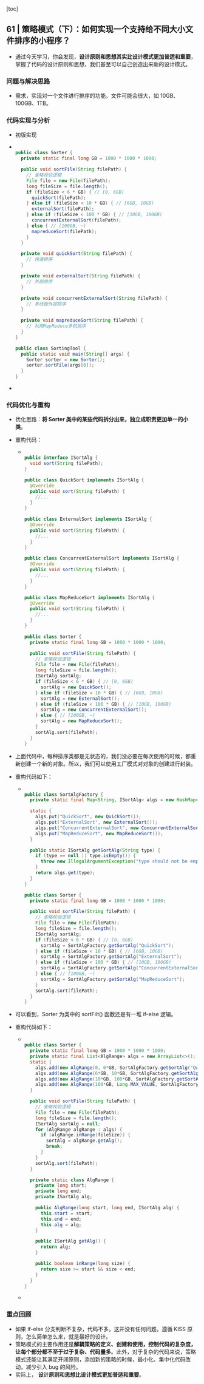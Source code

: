 [toc]

## 61 | 策略模式（下）：如何实现一个支持给不同大小文件排序的小程序？

-   通过今天学习，你会发现，**设计原则和思想其实比设计模式更加普适和重要**，掌握了代码的设计原则和思想，我们甚至可以自己创造出来新的设计模式。

### 问题与解决思路

-   需求，实现对一个文件进行排序的功能。文件可能会很大，如 10GB、100GB、1TB。

### 代码实现与分析

-   初版实现

-   ```java
    
    public class Sorter {
      private static final long GB = 1000 * 1000 * 1000;
    
      public void sortFile(String filePath) {
        // 省略校验逻辑
        File file = new File(filePath);
        long fileSize = file.length();
        if (fileSize < 6 * GB) { // [0, 6GB)
          quickSort(filePath);
        } else if (fileSize < 10 * GB) { // [6GB, 10GB)
          externalSort(filePath);
        } else if (fileSize < 100 * GB) { // [10GB, 100GB)
          concurrentExternalSort(filePath);
        } else { // [100GB, ~)
          mapreduceSort(filePath);
        }
      }
    
      private void quickSort(String filePath) {
        // 快速排序
      }
    
      private void externalSort(String filePath) {
        // 外部排序
      }
    
      private void concurrentExternalSort(String filePath) {
        // 多线程外部排序
      }
    
      private void mapreduceSort(String filePath) {
        // 利用MapReduce多机排序
      }
    }
    
    public class SortingTool {
      public static void main(String[] args) {
        Sorter sorter = new Sorter();
        sorter.sortFile(args[0]);
      }
    }
    ```

-   

### 代码优化与重构

-   优化思路：**将 Sorter 类中的某些代码拆分出来，独立成职责更加单一的小类**。

-   重构代码：

    -   ```java
        
        public interface ISortAlg {
          void sort(String filePath);
        }
        
        public class QuickSort implements ISortAlg {
          @Override
          public void sort(String filePath) {
            //...
          }
        }
        
        public class ExternalSort implements ISortAlg {
          @Override
          public void sort(String filePath) {
            //...
          }
        }
        
        public class ConcurrentExternalSort implements ISortAlg {
          @Override
          public void sort(String filePath) {
            //...
          }
        }
        
        public class MapReduceSort implements ISortAlg {
          @Override
          public void sort(String filePath) {
            //...
          }
        }
        
        public class Sorter {
          private static final long GB = 1000 * 1000 * 1000;
        
          public void sortFile(String filePath) {
            // 省略校验逻辑
            File file = new File(filePath);
            long fileSize = file.length();
            ISortAlg sortAlg;
            if (fileSize < 6 * GB) { // [0, 6GB)
              sortAlg = new QuickSort();
            } else if (fileSize < 10 * GB) { // [6GB, 10GB)
              sortAlg = new ExternalSort();
            } else if (fileSize < 100 * GB) { // [10GB, 100GB)
              sortAlg = new ConcurrentExternalSort();
            } else { // [100GB, ~)
              sortAlg = new MapReduceSort();
            }
            sortAlg.sort(filePath);
          }
        }
        ```

-   上面代码中，每种排序类都是无状态的，我们没必要在每次使用的时候，都重新创建一个新的对象。所以，我们可以使用工厂模式对对象的创建进行封装。

-   重构代码如下：

    -   ```java
        
        public class SortAlgFactory {
          private static final Map<String, ISortAlg> algs = new HashMap<>();
        
          static {
            algs.put("QuickSort", new QuickSort());
            algs.put("ExternalSort", new ExternalSort());
            algs.put("ConcurrentExternalSort", new ConcurrentExternalSort());
            algs.put("MapReduceSort", new MapReduceSort());
          }
        
          public static ISortAlg getSortAlg(String type) {
            if (type == null || type.isEmpty()) {
              throw new IllegalArgumentException("type should not be empty.");
            }
            return algs.get(type);
          }
        }
        
        public class Sorter {
          private static final long GB = 1000 * 1000 * 1000;
        
          public void sortFile(String filePath) {
            // 省略校验逻辑
            File file = new File(filePath);
            long fileSize = file.length();
            ISortAlg sortAlg;
            if (fileSize < 6 * GB) { // [0, 6GB)
              sortAlg = SortAlgFactory.getSortAlg("QuickSort");
            } else if (fileSize < 10 * GB) { // [6GB, 10GB)
              sortAlg = SortAlgFactory.getSortAlg("ExternalSort");
            } else if (fileSize < 100 * GB) { // [10GB, 100GB)
              sortAlg = SortAlgFactory.getSortAlg("ConcurrentExternalSort");
            } else { // [100GB, ~)
              sortAlg = SortAlgFactory.getSortAlg("MapReduceSort");
            }
            sortAlg.sort(filePath);
          }
        }
        ```

-   可以看到，Sorter 为类中的 sortFilt() 函数还是有一堆 if-else 逻辑。

-   重构代码如下：

    -   ```java
        
        public class Sorter {
          private static final long GB = 1000 * 1000 * 1000;
          private static final List<AlgRange> algs = new ArrayList<>();
          static {
            algs.add(new AlgRange(0, 6*GB, SortAlgFactory.getSortAlg("QuickSort")));
            algs.add(new AlgRange(6*GB, 10*GB, SortAlgFactory.getSortAlg("ExternalSort")));
            algs.add(new AlgRange(10*GB, 100*GB, SortAlgFactory.getSortAlg("ConcurrentExternalSort")));
            algs.add(new AlgRange(100*GB, Long.MAX_VALUE, SortAlgFactory.getSortAlg("MapReduceSort")));
          }
        
          public void sortFile(String filePath) {
            // 省略校验逻辑
            File file = new File(filePath);
            long fileSize = file.length();
            ISortAlg sortAlg = null;
            for (AlgRange algRange : algs) {
              if (algRange.inRange(fileSize)) {
                sortAlg = algRange.getAlg();
                break;
              }
            }
            sortAlg.sort(filePath);
          }
        
          private static class AlgRange {
            private long start;
            private long end;
            private ISortAlg alg;
        
            public AlgRange(long start, long end, ISortAlg alg) {
              this.start = start;
              this.end = end;
              this.alg = alg;
            }
        
            public ISortAlg getAlg() {
              return alg;
            }
        
            public boolean inRange(long size) {
              return size >= start && size < end;
            }
          }
        }
        ```

    -   

### 重点回顾

-   如果 if-else 分支判断不复杂，代码不多，这并没有任何问题。遵循 KISS 原则，怎么简单怎么来，就是最好的设计。
-   策略模式的主要作用还是**解耦策略的定义、创建和使用，控制代码的复杂度，让每个部分都不至于过于复杂、代码量多**。此外，对于复杂的代码来说，策略模式还能让其满足开闭原则，添加新的策略的时候，最小化、集中化代码改动，减少引入 bug 的风险。
-   实际上， **设计原则和思想比设计模式更加普适和重要**。